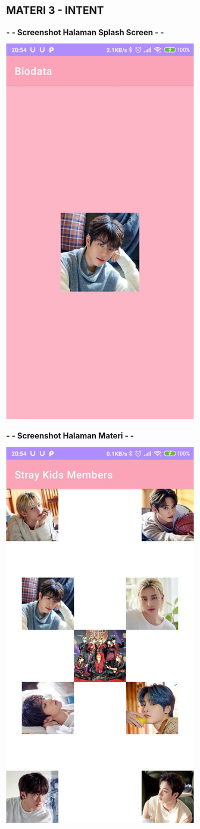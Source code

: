 # MATERI 3 - INTENT

## - - Screenshot Halaman Splash Screen - -
![Alt Text](https://github.com/christianykyo/Materi3_Intent/blob/master/3.1%20Splash.jpg)

## - - Screenshot Halaman Materi - -
![Alt Text](https://github.com/christianykyo/Materi3_Intent/blob/master/3.2%20Materi.jpg)
